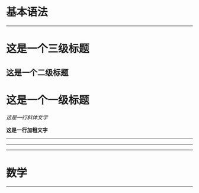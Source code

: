 # 基本语法

***

# 这是一个三级标题

## 这是一个二级标题

# 这是一个一级标题

*这是一行斜体文字*

**这是一行加粗文字**

***

***

***





# 数学

***



 

